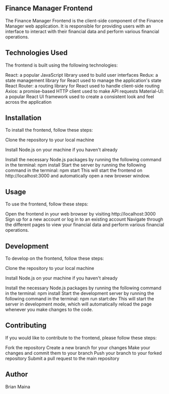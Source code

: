 ## Finance Manager Frontend
The Finance Manager Frontend is the client-side component of the Finance Manager web application. It is responsible for providing users with an interface to interact with their financial data and perform various financial operations.

## Technologies Used
The frontend is built using the following technologies:

React: a popular JavaScript library used to build user interfaces
Redux: a state management library for React used to manage the application's state
React Router: a routing library for React used to handle client-side routing
Axios: a promise-based HTTP client used to make API requests
Material-UI: a popular React UI framework used to create a consistent look and feel across the application
## Installation
To install the frontend, follow these steps:

Clone the repository to your local machine

Install Node.js on your machine if you haven't already

Install the necessary Node.js packages by running the following command in the terminal:
npm install
Start the server by running the following command in the terminal:
npm start
This will start the frontend on http://localhost:3000 and automatically open a new browser window.

## Usage
To use the frontend, follow these steps:

Open the frontend in your web browser by visiting http://localhost:3000
Sign up for a new account or log in to an existing account
Navigate through the different pages to view your financial data and perform various financial operations.
## Development
To develop on the frontend, follow these steps:

Clone the repository to your local machine

Install Node.js on your machine if you haven't already

Install the necessary Node.js packages by running the following command in the terminal:
npm install
Start the development server by running the following command in the terminal:
npm run start:dev
This will start the server in development mode, which will automatically reload the page whenever you make changes to the code.

## Contributing
If you would like to contribute to the frontend, please follow these steps:

Fork the repository
Create a new branch for your changes
Make your changes and commit them to your branch
Push your branch to your forked repository
Submit a pull request to the main repository

## Author 
Brian Maina